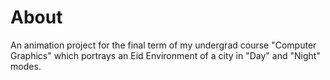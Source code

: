 # About

An animation project for the final term of my undergrad course "Computer Graphics" which portrays an Eid Environment of a city in "Day" and "Night" modes. 
